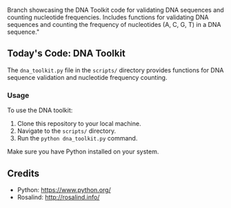 Branch showcasing the DNA Toolkit code for validating DNA sequences and counting nucleotide frequencies. Includes functions for validating DNA sequences and counting the frequency of nucleotides (A, C, G, T) in a DNA sequence."


## Today's Code: DNA Toolkit

The `dna_toolkit.py` file in the `scripts/` directory provides functions for DNA sequence validation and nucleotide frequency counting.

### Usage

To use the DNA toolkit:
1. Clone this repository to your local machine.
2. Navigate to the `scripts/` directory.
3. Run the `python dna_toolkit.py` command.

Make sure you have Python installed on your system.

## Credits

- Python: https://www.python.org/
- Rosalind: http://rosalind.info/

